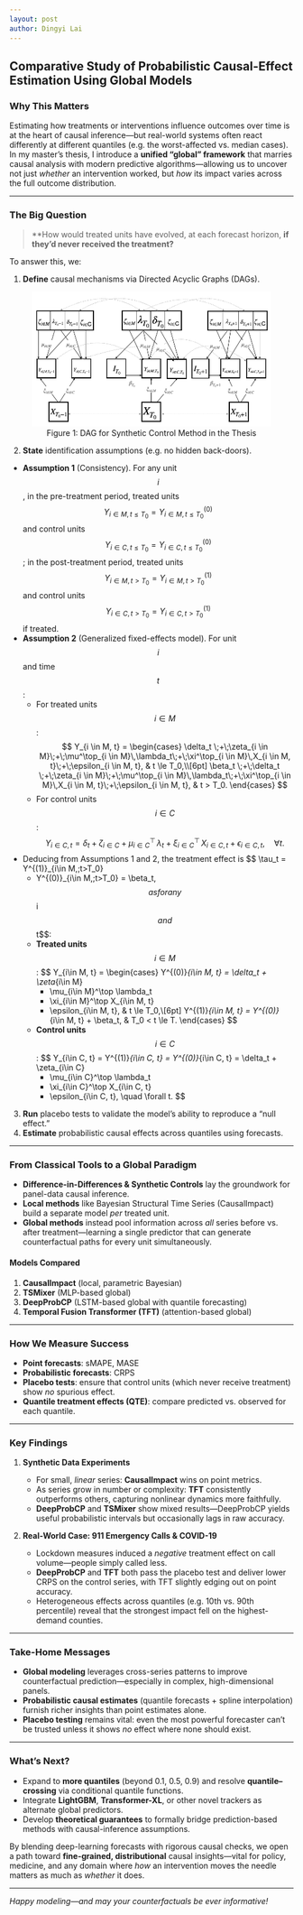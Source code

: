 ```yaml
---
layout: post
author: Dingyi Lai
---
```


## Comparative Study of Probabilistic Causal-Effect Estimation Using Global Models

### Why This Matters  
Estimating how treatments or interventions influence outcomes over time is at the heart of causal inference—but real-world systems often react differently at different quantiles (e.g. the worst-affected vs. median cases). In my master’s thesis, I introduce a **unified “global” framework** that marries causal analysis with modern predictive algorithms—allowing us to uncover not just *whether* an intervention worked, but *how* its impact varies across the full outcome distribution.

---

### The Big Question  
> **How would treated units have evolved, at each forecast horizon, **if they’d never received the treatment?** 

To answer this, we:
1. **Define** causal mechanisms via Directed Acyclic Graphs (DAGs).  
<figure>
  <img
  src="https://raw.githubusercontent.com/Dingyi-Lai/Dingyi-Lai.github.io/main/_images/[PCE]DAG_corrected.png"
  alt="Conceptual table">
   <figcaption style="display:block; text-align:center;">
    Figure 1: DAG for Synthetic Control Method in the Thesis
  </figcaption>
</figure>

2. **State** identification assumptions (e.g. no hidden back-doors).  
- **Assumption 1** (Consistency). 
For any unit $$i$$, in the pre-treatment period, treated units $$Y_{i \in M, t \le T_0} = Y^{(0)}_{i \in M, t \le T_0}$$ and control units $$Y_{i \in C, t \le T_0} = Y^{(0)}_{i \in C, t \le T_0}$$; in the post-treatment period, treated units $$Y_{i \in M, t > T_0} = Y^{(1)}_{i \in M, t > T_0}$$ and control units $$Y_{i \in C, t > T_0} = Y^{(1)}_{i \in C, t > T_0}$$ if treated.
- **Assumption 2** (Generalized fixed-effects model). 
For unit $$i$$ and time $$t$$:
   - For treated units $$i \in M$$:
      $$
      Y_{i \in M, t} =
      \begin{cases}
      \delta_t \;+\;\zeta_{i \in M}\;+\;\mu^\top_{i \in M}\,\lambda_t\;+\;\xi^\top_{i \in M}\,X_{i \in M, t}\;+\;\epsilon_{i \in M, t},
      & t \le T_0,\\[6pt]
      \beta_t \;+\;\delta_t \;+\;\zeta_{i \in M}\;+\;\mu^\top_{i \in M}\,\lambda_t\;+\;\xi^\top_{i \in M}\,X_{i \in M, t}\;+\;\epsilon_{i \in M, t},
      & t > T_0.
      \end{cases}
      $$
   - For control units $$i \in C$$:
   $$
   Y_{i \in C, t}
   = \delta_t \;+\;\zeta_{i \in C}\;+\;\mu^\top_{i \in C}\,\lambda_t\;+\;\xi^\top_{i \in C}\,X_{i \in C, t}\;+\;\epsilon_{i \in C, t},
   \quad \forall t.
   $$
- Deducing from Assumptions 1 and 2, the treatment effect is
   $$
   \tau_t
   = Y^{(1)}_{i\in M,\;t>T_0}
   - Y^{(0)}_{i\in M,\;t>T_0}
   = \beta_t,
   $$
   as for any $$i$$ and $$t$$:
   - **Treated units** $$i\in M$$:
      $$
      Y_{i\in M, t} =
      \begin{cases}
      Y^{(0)}_{i\in M, t}
      = \delta_t + \zeta_{i\in M}
      + \mu_{i\in M}^\top \lambda_t
      + \xi_{i\in M}^\top X_{i\in M, t}
      + \epsilon_{i\in M, t}, 
      & t \le T_0,\\[6pt]
      Y^{(1)}_{i\in M, t}
      = Y^{(0)}_{i\in M, t} + \beta_t,
      & T_0 < t \le T.
      \end{cases}
      $$
   - **Control units** $$i\in C$$:
      $$
      Y_{i\in C, t}
      = Y^{(1)}_{i\in C, t} = Y^{(0)}_{i\in C, t}
      = \delta_t + \zeta_{i\in C}
      + \mu_{i\in C}^\top \lambda_t
      + \xi_{i\in C}^\top X_{i\in C, t}
      + \epsilon_{i\in C, t},
      \quad \forall t.
      $$

3. **Run** placebo tests to validate the model’s ability to reproduce a “null effect.”  
4. **Estimate** probabilistic causal effects across quantiles using forecasts.

---

### From Classical Tools to a Global Paradigm  
- **Difference-in-Differences & Synthetic Controls** lay the groundwork for panel-data causal inference.  
- **Local methods** like Bayesian Structural Time Series (CausalImpact) build a separate model *per* treated unit.  
- **Global methods** instead pool information across *all* series before vs. after treatment—learning a single predictor that can generate counterfactual paths for every unit simultaneously.

#### Models Compared  
1. **CausalImpact** (local, parametric Bayesian)  
2. **TSMixer** (MLP-based global)  
3. **DeepProbCP** (LSTM-based global with quantile forecasting)  
4. **Temporal Fusion Transformer (TFT)** (attention-based global)

---

### How We Measure Success  
- **Point forecasts**: sMAPE, MASE  
- **Probabilistic forecasts**: CRPS  
- **Placebo tests**: ensure that control units (which never receive treatment) show *no* spurious effect.  
- **Quantile treatment effects (QTE)**: compare predicted vs. observed for each quantile.

---

### Key Findings  

1. **Synthetic Data Experiments**  
   - For small, *linear* series: **CausalImpact** wins on point metrics.  
   - As series grow in number or complexity: **TFT** consistently outperforms others, capturing nonlinear dynamics more faithfully.  
   - **DeepProbCP** and **TSMixer** show mixed results—DeepProbCP yields useful probabilistic intervals but occasionally lags in raw accuracy.

2. **Real-World Case: 911 Emergency Calls & COVID-19**  
   - Lockdown measures induced a *negative* treatment effect on call volume—people simply called less.  
   - **DeepProbCP** and **TFT** both pass the placebo test and deliver lower CRPS on the control series, with TFT slightly edging out on point accuracy.  
   - Heterogeneous effects across quantiles (e.g. 10th vs. 90th percentile) reveal that the strongest impact fell on the highest-demand counties.

---

### Take-Home Messages  
- **Global modeling** leverages cross-series patterns to improve counterfactual prediction—especially in complex, high-dimensional panels.  
- **Probabilistic causal estimates** (quantile forecasts + spline interpolation) furnish richer insights than point estimates alone.  
- **Placebo testing** remains vital: even the most powerful forecaster can’t be trusted unless it shows *no* effect where none should exist.

---

### What’s Next?  
- Expand to **more quantiles** (beyond 0.1, 0.5, 0.9) and resolve **quantile–crossing** via conditional quantile functions.  
- Integrate **LightGBM**, **Transformer-XL**, or other novel trackers as alternate global predictors.  
- Develop **theoretical guarantees** to formally bridge prediction-based methods with causal-inference assumptions.

By blending deep-learning forecasts with rigorous causal checks, we open a path toward **fine-grained, distributional** causal insights—vital for policy, medicine, and any domain where *how* an intervention moves the needle matters as much as *whether* it does.

---

*Happy modeling—and may your counterfactuals be ever informative!*